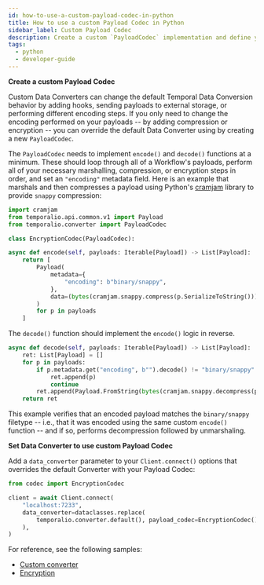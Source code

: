 ```yaml
---
id: how-to-use-a-custom-payload-codec-in-python
title: How to use a custom Payload Codec in Python
sidebar_label: Custom Payload Codec
description: Create a custom `PayloadCodec` implementation and define your encryption/compression and decryption/decompression logic in the `encode` and `decode` functions.
tags:
  - python
  - developer-guide
---
```


**Create a custom Payload Codec**

Custom Data Converters can change the default Temporal Data Conversion behavior by adding hooks, sending payloads to external storage, or performing different encoding steps.
If you only need to change the encoding performed on your payloads -- by adding compression or encryption -- you can override the default Data Converter using by creating a new `PayloadCodec`.

The `PayloadCodec` needs to implement `encode()` and `decode()` functions at a minimum.
These should loop through all of a Workflow's payloads, perform all of your necessary marshalling, compression, or encryption steps in order, and set an `"encoding"` metadata field.
Here is an example that marshals and then compresses a payload using Python's [cramjam](https://github.com/milesgranger/cramjam/tree/master/cramjam-python) library to provide `snappy` compression:

```python
import cramjam
from temporalio.api.common.v1 import Payload
from temporalio.converter import PayloadCodec

class EncryptionCodec(PayloadCodec):

async def encode(self, payloads: Iterable[Payload]) -> List[Payload]:
	return [
		Payload(
			metadata={
				"encoding": b"binary/snappy",
			},
			data=(bytes(cramjam.snappy.compress(p.SerializeToString()))),
		)
		for p in payloads
	]
```

The `decode()` function should implement the `encode()` logic in reverse.

```python
async def decode(self, payloads: Iterable[Payload]) -> List[Payload]:
	ret: List[Payload] = []
	for p in payloads:
		if p.metadata.get("encoding", b"").decode() != "binary/snappy":
			ret.append(p)
			continue
		ret.append(Payload.FromString(bytes(cramjam.snappy.decompress(p.data))))
	return ret
```

This example verifies that an encoded payload matches the `binary/snappy` filetype -- i.e., that it was encoded using the same custom `encode()` function -- and if so, performs decompression followed by unmarshaling.

**Set Data Converter to use custom Payload Codec**

Add a `data_converter` parameter to your `Client.connect()` options that overrides the default Converter with your Payload Codec:

```python
from codec import EncryptionCodec

client = await Client.connect(
	"localhost:7233",
	data_converter=dataclasses.replace(
		temporalio.converter.default(), payload_codec=EncryptionCodec()
	),
)
```

For reference, see the following samples:

- [Custom converter](https://github.com/temporalio/samples-python/tree/main/custom_converter)
- [Encryption](https://github.com/temporalio/samples-python/tree/main/encryption)
